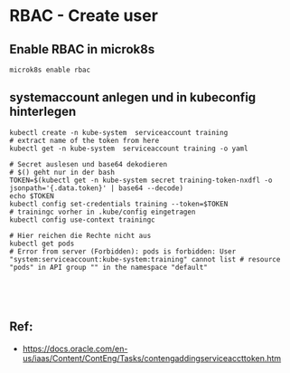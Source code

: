 # RBAC - Create user

## Enable RBAC in microk8s 

```
microk8s enable rbac 

```

## systemaccount anlegen und in kubeconfig hinterlegen 

```
kubectl create -n kube-system  serviceaccount training
# extract name of the token from here 
kubectl get -n kube-system  serviceaccount training -o yaml

# Secret auslesen und base64 dekodieren 
# $() geht nur in der bash 
TOKEN=$(kubectl get -n kube-system secret training-token-nxdfl -o jsonpath='{.data.token}' | base64 --decode)
echo $TOKEN
kubectl config set-credentials training --token=$TOKEN
# trainingc vorher in .kube/config eingetragen 
kubectl config use-context trainingc

# Hier reichen die Rechte nicht aus 
kubectl get pods
# Error from server (Forbidden): pods is forbidden: User "system:serviceaccount:kube-system:training" cannot list # resource "pods" in API group "" in the namespace "default"





```

## Ref: 

 * https://docs.oracle.com/en-us/iaas/Content/ContEng/Tasks/contengaddingserviceaccttoken.htm
